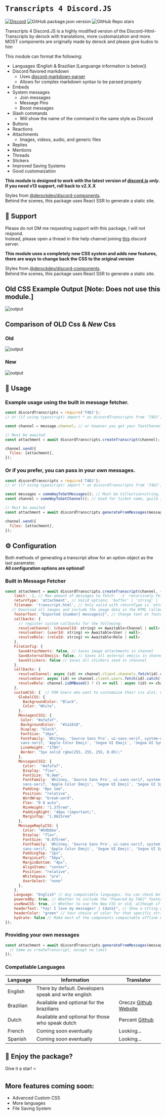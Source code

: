 # `Transcripts 4 Discord.JS` 

[![Discord](https://img.shields.io/discord/555474311637499955?label=discord)](https://discord.gg/aG6fENXT)
![GitHub package.json version](https://img.shields.io/github/package-json/v/DimSystems/T4DJ)
![GitHub Repo stars](https://img.shields.io/github/stars/DimSystems/T4DJ?style=social)

Transcripts 4 Discord.JS is a highly modified version of the Discord-Html-Transcripts by derock with translations, more customaization and more. MOST components are originally made by derock and please give kudos to him

This module can format the following:
- Languages (English & Brazilian [Languange information is below])
- Discord flavored markdown
  - Uses [discord-markdown-parser](https://github.com/ItzDerock/discord-markdown-parser)
  - Allows for complex markdown syntax to be parsed properly
- Embeds
- System messages
  - Join messages
  - Message Pins
  - Boost messages
- Slash commands
  - Will show the name of the command in the same style as Discord
- Buttons
- Reactions
- Attachments
  - Images, videos, audio, and generic files
- Replies
- Mentions
- Threads
- Stickers
- Improved Saving Systems
- Good customaization

**This module is designed to work with the latest version of [discord.js](https://discord.js.org/#/) _only_. If you need v13 support, roll back to v2.X.X**

Styles from [@derockdev/discord-components](https://github.com/ItzDerock/discord-components).  
Behind the scenes, this package uses React SSR to generate a static site.

## 👋 Support

Please do not DM me requesting support with this package, I will not respond.  
Instead, please open a thread in thie help channel joining [this](https://discord.gg/p3npbXQHSw) discord server.

**This module uses a completely new CSS system and adds new features, there are ways to change back the CSS to the original version**

Styles from [@derockdev/discord-components](https://github.com/ItzDerock/discord-components).  
Behind the scenes, this package uses React SSR to generate a static site.

## Old CSS Example Output [Note: Does not use this module.]

![output](https://derock.media/r/6G6FIl.gif)

## Comparison of OLD Css & _New_ Css

### Old

![output](https://mdps.xyz/assets/Screenshot_2023-09-02_at_02.42.43.png)

### New

![output](https://mdps.xyz/assets/Screenshot_2023-09-02_at_02.42.09.png)

## 📝 Usage

### Example usage using the built in message fetcher.

```js
const discordTranscripts = require('T4DJ');
// or (if using typescript) import * as discordTranscripts from 'T4DJ';

const channel = message.channel; // or however you get your TextChannel

// Must be awaited
const attachment = await discordTranscripts.createTranscript(channel);

channel.send({
  files: [attachment],
});
```

### Or if you prefer, you can pass in your own messages.

```js
const discordTranscripts = require('T4DJ');
// or (if using typescript) import * as discordTranscripts from 'T4DJ';

const messages = someWayToGetMessages(); // Must be Collection<string, Message> or Message[]
const channel = someWayToGetChannel(); // Used for ticket name, guild icon, and guild name

// Must be awaited
const attachment = await discordTranscripts.generateFromMessages(messages, channel);

channel.send({
  files: [attachment],
});
```

## ⚙️ Configuration

Both methods of generating a transcript allow for an option object as the last parameter.  
**All configuration options are optional!**

### Built in Message Fetcher

```js
const attachment = await discordTranscripts.createTranscript(channel, {
    limit: -1, // Max amount of messages to fetch. `-1` recursively fetches.
    returnType: 'attachment', // Valid options: 'buffer' | 'string' | 'attachment' Default: 'attachment' OR use the enum ExportReturnType
    filename: 'transcript.html', // Only valid with returnType is 'attachment'. Name of attachment.
   // Download all images and include the image data in the HTML (allows viewing the image even after it has been deleted) (! WILL INCREASE FILE SIZE USE IF NECESSCARY !)
    footerText: "Exported {number} message{s}", // Change text at footer, don't forget to put {number} to show how much messages got exported, and {s} for plural
    callbacks: {
      // register custom callbacks for the following:
      resolveChannel: (channelId: string) => Awaitable<Channel | null>,
      resolveUser: (userId: string) => Awaitable<User | null>,
      resolveRole: (roleId: string) => Awaitable<Role | null>
    },
    FileConfig: {
      SaveAttachments: false, // Saves image attachments in channel
      SaveExternalEmojis: false, // Saves all external emojis in channel
      SaveStickers: false // Saves all stickers send in channnel
    },
    callbacks: {
      resolveChannel: async (id) => channel.client.channels.fetch(id).catch(() => null),
      resolveUser: async (id) => channel.client.users.fetch(id).catch(() => null),
      resolveRole: channel.isDMBased() ? () => null : async (id) => channel.guild?.roles.fetch(id).catch(() => null),
    },
    customCSS: {  // FOR Users who want to customaize their css alot, needs good css experience
      GlobalCSS: {
        BackgroundColor: "Black", 
        Color: "White",
      },
      MessagesCSS1: {
       Color: "#afafaf",
       BackgroundColor:  "#1a1818",
       Display: "block",
       FontSize: "16px",
       FontFamily: `Whitney, 'Source Sans Pro', ui-sans-serif, system-ui, -apple-system, 'system-ui', 'Segoe UI', Roboto, 'Helvetica Neue', Arial,
       sans-serif, 'Apple Color Emoji', 'Segoe UI Emoji', 'Segoe UI Symbol', 'Noto Color Emoji'`,
       LineHeight: "170%",
       Border: "5px solid rgba(255, 255, 255, 0.05);"
      }, 
      MessagesCSS2: {
        Color:  "#afafaf",
        Display: "flex",
        FontSize: "0.9em",
        FontFamily: `Whitney, 'Source Sans Pro', ui-sans-serif, system-ui, -apple-system, 'system-ui', 'Segoe UI', Roboto, 'Helvetica Neue', Arial,
        sans-serif, 'Apple Color Emoji', 'Segoe UI Emoji', 'Segoe UI Symbol', 'Noto Color Emoji'`,
        Padding: "0px 1em",
        Position: "relative",
        WordWrap: "break-word",
        Flex: "0 0 auto",
        MinHeight: "1.375rem",
        PaddingRight: "48px !important;",
        MarginTop: "1.0625rem"
      }, 
      MessageReplyCSS: {
        Color: "#b9bbbe",
        Display: "flex",
        FontSize: "0.875rem",
        FontFamily: `Whitney, 'Source Sans Pro', ui-sans-serif, system-ui, -apple-system, 'system-ui', 'Segoe UI', Roboto, 'Helvetica Neue', Arial,
        sans-serif, 'Apple Color Emoji', 'Segoe UI Emoji', 'Segoe UI Symbol', 'Noto Color Emoji'`,
        PaddingTop: "2px",
        MarginLeft: "56px",
        MarginBottom: "4px",
        AlignItems: "center",
        Position: "relative",
        WhiteSpace: "pre",
        UserSelect: "none"
      },
    },
    Language: "English" // Any compatiable languages. You can check below for compatiable or upcoming translations
    poweredBy: true, // Whether to include the "Powered by T4DJ" footer
    useNewCSS: true, // Whether to use the New CSS or old, although if you are going for a realistic look to discord, use old.
    headerText: "Yay! I love my messages! | {date}", // Show a string on top of the transcript. Optional
    headerColor: "green" // Your choice of color for that specific string. Remember this color is for CSS. Which means whatever color system compatible with CSS can be used. Optional | Default is green
    hydrate: false // Make most of the components compaitable offline unless its a profile picture, emoji etc.
});
```

### Providing your own messages

```js
const attachment = await discordTranscripts.generateFromMessages(messages, channel, {
  // Same as createTranscript, except no limit
});
```

### Compatiable Languages
| Language    | Information |   Translator   |
| -------- | ------- | --------   |
| English  | There by default. Developers speak and write english    |                       |
| Brazilian | Available and optional for the brazilians     | Oreczx [Github](https://github.com/OreczXOfficial)  [Website](https://oreczxdev.xyz/)      |
| Dutch         |     Available and optional for those who speak dutch            |  Percent [Github](https://)                                        |
| French    | Coming soon eventually    |      Looking...                |
| Spanish    | Coming soon eventually    |      Looking...                |

## 🤝 Enjoy the package?

Give it a star! ⭐ 

## More features coming soon:
- Advanced Custom CSS
- More languages
- File Saving System

